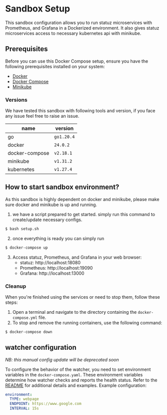 # Sandbox Setup

This sandbox configuration allows you to run statuz microservices with Prometheus, and Grafana in a Dockerized environment.
It also gives statuz microservices access to necessary kubernetes api with minikube. 

## Prerequisites

Before you can use this Docker Compose setup, ensure you have the following prerequisites installed on your system:

- [Docker](https://docs.docker.com/get-docker/)
- [Docker Compose](https://docs.docker.com/compose/install/)
- [Minikube](https://minikube.sigs.k8s.io/docs/start/)

### Versions
We have tested this sandbox with following tools and version, if you face any issue feel free to raise an issue. 

| name           | version    |
|----------------|------------|
| go             | `go1.20.4` |
| docker         | `24.0.2`   |
| docker-compose | `v2.18.1`  |
| minikube       | `v1.31.2`  |
| kubernetes     | `v1.27.4`  |


## How to start sandbox environment?
As this sandbox is highly dependent on docker and minikube, please make sure docker and minikube is up and running. 

1. we have a script prepared to get started. simply run this command to create/update necessary configs. 
```bash
$ bash setup.sh
```
2. once everything is ready you can simply run
```bash
$ docker-compose up 
```
3. Access statuz, Prometheus, and Grafana in your web browser:
   - statuz: http://localhost:18080
   - Prometheus: http://localhost:19090
   - Grafana: http://localhost:13000

### Cleanup
When you're finished using the services or need to stop them, follow these steps:
1. Open a terminal and navigate to the directory containing the `docker-compose.yml` file.
2. To stop and remove the running containers, use the following command:
```bash
$ docker-compose down
```


## watcher configuration 
*NB: this manual config update will be deprecated soon*

To configure the behavior of the watcher, you need to set environment variables in the `docker-compose.yaml`. These 
environment variables determine how watcher checks and reports the health status.
Refer to the [README](../README.md)  for additional details and examples. Example configuration:

```yaml
environment:
  TYPE: webpage
  ENDPOINT: https://www.google.com
  INTERVAL: 15s
```

